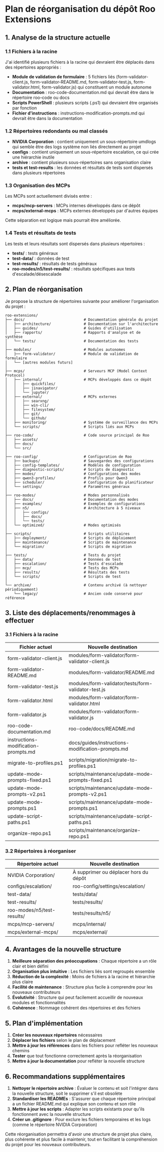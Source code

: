 # Plan de réorganisation du dépôt Roo Extensions

## 1. Analyse de la structure actuelle

### 1.1 Fichiers à la racine

J'ai identifié plusieurs fichiers à la racine qui devraient être déplacés dans des répertoires appropriés :

- **Module de validation de formulaire** : 5 fichiers liés (form-validator-client.js, form-validator-README.md, form-validator-test.js, form-validator.html, form-validator.js) qui constituent un module autonome
- **Documentation** : roo-code-documentation.md qui devrait être dans le répertoire roo-code ou docs
- **Scripts PowerShell** : plusieurs scripts (.ps1) qui devraient être organisés par fonction
- **Fichier d'instructions** : instructions-modification-prompts.md qui devrait être dans la documentation

### 1.2 Répertoires redondants ou mal classés

- **NVIDIA Corporation** : contient uniquement un sous-répertoire umdlogs qui semble être des logs système non liés directement au projet
- **configs** : contient uniquement un sous-répertoire escalation, ce qui crée une hiérarchie inutile
- **archive** : contient plusieurs sous-répertoires sans organisation claire
- **tests et test-results** : les données et résultats de tests sont dispersés dans plusieurs répertoires

### 1.3 Organisation des MCPs

Les MCPs sont actuellement divisés entre :
- **mcps/mcp-servers** : MCPs internes développés dans ce dépôt
- **mcps/external-mcps** : MCPs externes développés par d'autres équipes

Cette séparation est logique mais pourrait être améliorée.

### 1.4 Tests et résultats de tests

Les tests et leurs résultats sont dispersés dans plusieurs répertoires :
- **tests/** : tests généraux
- **test-data/** : données de test
- **test-results/** : résultats de tests généraux
- **roo-modes/n5/test-results/** : résultats spécifiques aux tests d'escalade/désescalade

## 2. Plan de réorganisation

Je propose la structure de répertoires suivante pour améliorer l'organisation du projet :

```
roo-extensions/
├── docs/                           # Documentation générale du projet
│   ├── architecture/               # Documentation sur l'architecture
│   ├── guides/                     # Guides d'utilisation
│   ├── rapports/                   # Rapports d'analyse et de synthèse
│   └── tests/                      # Documentation des tests
│
├── modules/                        # Modules autonomes
│   ├── form-validator/             # Module de validation de formulaire
│   └── [autres modules futurs]
│
├── mcps/                           # Serveurs MCP (Model Context Protocol)
│   ├── internal/                   # MCPs développés dans ce dépôt
│   │   ├── quickfiles/
│   │   ├── jinavigator/
│   │   └── jupyter/
│   ├── external/                   # MCPs externes
│   │   ├── searxng/
│   │   ├── win-cli/
│   │   ├── filesystem/
│   │   ├── git/
│   │   └── github/
│   ├── monitoring/                 # Système de surveillance des MCPs
│   └── scripts/                    # Scripts liés aux MCPs
│
├── roo-code/                       # Code source principal de Roo
│   ├── assets/
│   ├── docs/
│   └── src/
│
├── roo-config/                     # Configuration de Roo
│   ├── backups/                    # Sauvegardes des configurations
│   ├── config-templates/           # Modèles de configuration
│   ├── diagnostic-scripts/         # Scripts de diagnostic
│   ├── modes/                      # Configurations des modes
│   ├── qwen3-profiles/             # Profils pour Qwen3
│   ├── scheduler/                  # Configuration du planificateur
│   └── settings/                   # Paramètres généraux
│
├── roo-modes/                      # Modes personnalisés
│   ├── docs/                       # Documentation des modes
│   ├── examples/                   # Exemples de configurations
│   ├── n5/                         # Architecture à 5 niveaux
│   │   ├── configs/
│   │   ├── docs/
│   │   └── tests/
│   └── optimized/                  # Modes optimisés
│
├── scripts/                        # Scripts utilitaires
│   ├── deployment/                 # Scripts de déploiement
│   ├── maintenance/                # Scripts de maintenance
│   └── migration/                  # Scripts de migration
│
├── tests/                          # Tests du projet
│   ├── data/                       # Données de test
│   ├── escalation/                 # Tests d'escalade
│   ├── mcp/                        # Tests des MCPs
│   ├── results/                    # Résultats des tests
│   └── scripts/                    # Scripts de test
│
└── archive/                        # Contenu archivé (à nettoyer périodiquement)
    └── legacy/                     # Ancien code conservé pour référence
```

## 3. Liste des déplacements/renommages à effectuer

### 3.1 Fichiers à la racine

| Fichier actuel | Nouvelle destination |
|----------------|---------------------|
| form-validator-client.js | modules/form-validator/form-validator-client.js |
| form-validator-README.md | modules/form-validator/README.md |
| form-validator-test.js | modules/form-validator/tests/form-validator-test.js |
| form-validator.html | modules/form-validator/form-validator.html |
| form-validator.js | modules/form-validator/form-validator.js |
| roo-code-documentation.md | roo-code/docs/README.md |
| instructions-modification-prompts.md | docs/guides/instructions-modification-prompts.md |
| migrate-to-profiles.ps1 | scripts/migration/migrate-to-profiles.ps1 |
| update-mode-prompts-fixed.ps1 | scripts/maintenance/update-mode-prompts-fixed.ps1 |
| update-mode-prompts-v2.ps1 | scripts/maintenance/update-mode-prompts-v2.ps1 |
| update-mode-prompts.ps1 | scripts/maintenance/update-mode-prompts.ps1 |
| update-script-paths.ps1 | scripts/maintenance/update-script-paths.ps1 |
| organize-repo.ps1 | scripts/maintenance/organize-repo.ps1 |

### 3.2 Répertoires à réorganiser

| Répertoire actuel | Nouvelle destination |
|-------------------|---------------------|
| NVIDIA Corporation/ | À supprimer ou déplacer hors du dépôt |
| configs/escalation/ | roo-config/settings/escalation/ |
| test-data/ | tests/data/ |
| test-results/ | tests/results/ |
| roo-modes/n5/test-results/ | tests/results/n5/ |
| mcps/mcp-servers/ | mcps/internal/ |
| mcps/external-mcps/ | mcps/external/ |

## 4. Avantages de la nouvelle structure

1. **Meilleure séparation des préoccupations** : Chaque répertoire a un rôle clair et bien défini
2. **Organisation plus intuitive** : Les fichiers liés sont regroupés ensemble
3. **Réduction de la complexité** : Moins de fichiers à la racine et hiérarchie plus claire
4. **Facilité de maintenance** : Structure plus facile à comprendre pour les nouveaux contributeurs
5. **Évolutivité** : Structure qui peut facilement accueillir de nouveaux modules et fonctionnalités
6. **Cohérence** : Nommage cohérent des répertoires et des fichiers

## 5. Plan d'implémentation

1. **Créer les nouveaux répertoires** nécessaires
2. **Déplacer les fichiers** selon le plan de déplacement
3. **Mettre à jour les références** dans les fichiers pour refléter les nouveaux chemins
4. **Tester** que tout fonctionne correctement après la réorganisation
5. **Mettre à jour la documentation** pour refléter la nouvelle structure

## 6. Recommandations supplémentaires

1. **Nettoyer le répertoire archive** : Évaluer le contenu et soit l'intégrer dans la nouvelle structure, soit le supprimer s'il est obsolète
2. **Standardiser les READMEs** : S'assurer que chaque répertoire principal a un fichier README.md qui explique son contenu et son rôle
3. **Mettre à jour les scripts** : Adapter les scripts existants pour qu'ils fonctionnent avec la nouvelle structure
4. **Créer un .gitignore** : Pour exclure les fichiers temporaires et les logs (comme le répertoire NVIDIA Corporation)

Cette réorganisation permettra d'avoir une structure de projet plus claire, plus cohérente et plus facile à maintenir, tout en facilitant la compréhension du projet pour les nouveaux contributeurs.